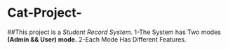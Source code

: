 # Cat-Project-

##This project is a *Student Record System*.
1-The System has Two modes **(Admin && User) mode.**
2-Each Mode Has Different Features.
